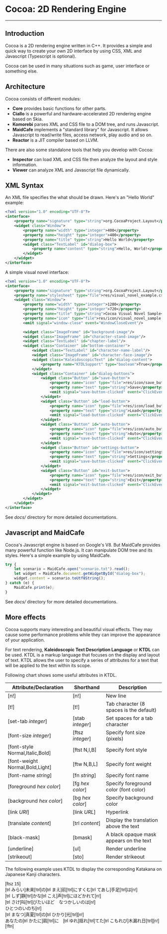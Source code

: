 Cocoa: 2D Rendering Engine
==========================
**************************

Introduction
------------
Cocoa is a 2D rendering engine written in C++. It provides a simple and quick way to create
your own 2D interface by using CSS, XML and Javascript (Typescript is optional).

Cocoa can be used in many situations such as game, user interface or something else.

Architecture
------------
Cocoa consists of different modules:
* **Core** provides basic functions for other parts.
* **Ciallo** is a powerful and hardware-accelerated 2D rendering engine based on Skia.
* **Komorebi** parses XML and CSS file to a DOM tree, and runs Javascript.
* **MaidCafe** implements a "standard library" for Javascript. It allows Javascript
  to read/write files, access network, play audio and so on.
* **Reactor** is a JIT compiler based on LLVM.

There are also some standalone tools that help you develop with Cocoa:
* **Inspector** can load XML and CSS file then analyze the layout and style information.
* **Viewer** can analyze XML and Javascript file dynamically.

XML Syntax
----------
An XML file specifies the what should be drawn. Here's an "Hello World" example:
```xml
<?xml version="1.0" encoding="UTF-8"?>
<interface>
    <property name="signature" type="string">org.CocoaProject.Layout</property>
    <widget class="Window">
        <property name="width" type="integer">400</property>
        <property name="height" type="integer">400</property>
        <property name="title" type="string">Hello World</property>
        <widget class="TextLabel" id="dialog-box">
            <property name="content" type="string">Hello, World!</property>
        </widget>
    </widget>
</interface>
```

A simple visual novel interface:
```xml
<?xml version="1.0" encoding="UTF-8"?>
<interface>
    <property name="signature" type="string">org.CocoaProject.Layout</property>
    <property name="stylesheet" type="file">res/visual_novel_example.css</property>
    <widget class="Window">
        <property name="width" type="integer">1280</property>
        <property name="height" type="integer">720</property>
        <property name="title" type="string">Cocoa Visual Novel Sample</property>
        <property name="icon" type="file">res/icon/visual_novel_sample.jpg</property>
        <emit signal="window-close" event="WindowCloseEvent"/>

        <widget class="ImageFrame" id="background-image"/>
        <widget class="ImageFrame" id="character-stand-image"/>
        <widget class="TextLabel" id="chapter-label"/>
        <widget class="Container" id="bottom-container">
            <widget class="TextLabel" id="character-name-label"/>
            <widget class="ImageFrame" id="character-face-image"/>
            <widget class="KaleidoscopicText" id="dialog-content">
                <property name="KTDLSupport" type="boolean">True</property>
            </widget>
            <widget class="Container" id="dialog-buttons">
                <widget class="Button" id="save-button">
                    <property name="icon" type="file">res/icon/save_button.jpg</property>
                    <property name="text" type="string">Save</property>
                    <emit signal="save-button-clicked" event="ClickEvent"/>
                </widget>
                <widget class="Button" id="load-button">
                    <property name="icon" type="file">res/icon/load_button.jpg</property>
                    <property name="text" type="string">Load</property>
                    <emit signal="load-button-clicked" event="ClickEvent"/>
                </widget>
                <widget class="Button" id="auto-button">
                    <property name="icon" type="file">res/icon/auto_button.jpg</property>
                    <property name="text" type="string">Auto</property>
                    <emit signal="save-button-clicked" event="ClickEvent"/>
                </widget>
                <widget class="Button" id="settings-button">
                    <property name="icon" type="file">res/icon/settings_button.jpg</property>
                    <property name="text" type="string">Settings</property>
                    <emit signal="save-button-clicked" event="ClickEvent"/>
                </widget>
                <widget class="Button" id="exit-button">
                    <property name="icon" type="file">res/icon/exit_button.jpg</property>
                    <property name="text" type="string">Exit</property>
                    <emit signal="exit-button-clicked" event="ClickEvent"/>
                </widget>
            </widget>
        </widget>
    </widget>
</interface>
```
See *docs/* directory for more detailed documentations.

Javascript and MaidCafe
-----------------------
Cocoa's Javascript engine is based on Google's V8. But MaidCafe provides many powerful function
like Node.js. It can manipulate DOM tree and its styles.
Here's a simple example by using MaidCafe.
```javascript
try {
    let scenario = MaidCafe.open("scenario.txt").read();
    let widget = MaidCafe.document.getWidgetById("dialog-box");
    widget.content = scenario.toUtf8String();
} catch (e) {
    MaidCafe.print(e);
}
```
See *docs/* directory for more detailed documentations.

More effects
------------
Cocoa supports many interesting and beautiful visual effects. They may cause some performance
problems while they can improve the appearance of your application.

For text rendering, **Kaleidoscopic Text Description Language** or **KTDL** can be used.
KTDL is a markup language that focuses on the display and layout of text.
KTDL allows the user to specify a series of attributes for a text that will be applied
to the text within its scope.

Following chart shows some useful attributes in KTDL.

|     Attribute/Declaration        |    Shorthand     | Description |
|----------------------------------|------------------|-------------|
| [n!]                             | [n!]             | New line |
| [t!]                             | [t!]             | Tab character (8 spaces is the default) |
| [set-tab *integer*]              | [stab *integer*] | Set spaces for a tab character |
| [font-size *integer*]            | [ftsz *integer*] | Specify font size (pixels) |
| [font-style Normal,Italic,Bold]  | [ftst N,I,B]     | Specify font style |
| [font-weight Normal,Bold,Light]  | [ftw N,B,L]      | Specify font weight |
| [font-name *string*]             | [fn *string*]    | Specify font name |
| [foreground *hex color*]         | [fg *hex color*] | Specify foreground color (font color) |
| [background *hex color*]         | [bg *hex color*] | Specify background color |
| [link *URI*]                     | [link *URL*]     | Hyperlink |
| [translate *content*]            | [trl *content*]  | Display the translation above the text |
| [black-mask]                     | [bmask]          | A black opaque mask appears on the text |
| [underline]                      | [ul]             | Render underline |
| [strikeout]                      | [sto]            | Render strikeout |

The following example uses KTDL to display the corresponding Katakana on Japanese Kanji characters.
<pre style="font-family: Consolas, sans-serif; font-size: 14px">
[ftsz 15]
[trl みらい]未来[!trl]の[trl まえ]前[!trl]にすくむ[trl てあし]手足[!trl]は[n!]
[trl しず]静[!trl]かな[trl こえ]声[!trl]にほどかれて[n!]
[trl さけ]叫[!trl]びたいほど　なつかしいのは[n!]
ひとつのいのち[n!]
[trl まなつ]真夏[!trl]の[trl ひかり]光[!trl][n!]
あなたの[trl かたに]肩[!trl]に　[trl ゆれ]揺れ[!trl]てた[trl こもれび]木漏れ日[!trl][n!]
[!ftn]
</pre>


